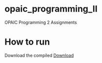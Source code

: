 # opaic_programming_II
OPAIC Programming 2 Assignments

# How to run
Download the compiled [Download](bin/Release/CalculatorApp.zip)